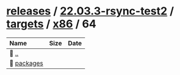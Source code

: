 ---
---

# [releases](/releases/) / [22.03.3-rsync-test2](/releases/22.03.3-rsync-test2/) / [targets](/releases/22.03.3-rsync-test2/targets/) / [x86](/releases/22.03.3-rsync-test2/targets/x86/) / 64


| Name | Size | Date |
|:---|---:|---|
| 📁 [..](../) | | |
| 📁 [packages](packages) | | |

